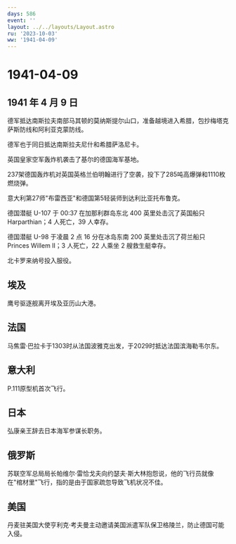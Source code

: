 ```yaml
---
days: 586
event: ''
layout: ../../layouts/Layout.astro
ru: '2023-10-03'
ww: '1941-04-09'
---
```


# 1941-04-09

## 1941 年 4 月 9 日

德军抵达南斯拉夫南部马其顿的莫纳斯提尔山口，准备越境进入希腊，包抄梅塔克萨斯防线和阿利亚克蒙防线。

德军也于同日抵达南斯拉夫尼什和希腊萨洛尼卡。

英国皇家空军轰炸机袭击了基尔的德国海军基地。

237架德国轰炸机对英国英格兰伯明翰进行了空袭，投下了285吨高爆弹和1110枚燃烧弹。

意大利第27师"布雷西亚"和德国第5轻装师到达利比亚托布鲁克。

德国潜艇 U-107 于 00:37 在加那利群岛东北 400 英里处击沉了英国船只
Harparthian；4 人死亡，39 人幸存。

德国潜艇 U-98 于凌晨 2 点 16 分在冰岛东南 200 英里处击沉了荷兰船只
Princes Willem II；3 人死亡，22 人乘坐 2 艘救生艇幸存。

北卡罗来纳号投入服役。

## 埃及

鹰号驱逐舰离开埃及亚历山大港。

## 法国

马焦雷·巴拉卡于1303时从法国波雅克出发，于2029时抵达法国滨海勒韦尔东。

## 意大利

P.111原型机首次飞行。

## 日本

弘康亲王辞去日本海军参谋长职务。

## 俄罗斯

苏联空军总局局长帕维尔·雷恰戈夫向约瑟夫·斯大林抱怨说，他的飞行员就像在"棺材里"飞行，指的是由于国家疏忽导致飞机状况不佳。

## 美国

丹麦驻美国大使亨利克·考夫曼主动邀请美国派遣军队保卫格陵兰，防止德国可能入侵。